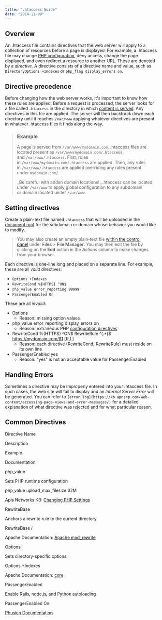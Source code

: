 ```yaml
---
title: ".htaccess Guide"
date: "2014-11-09"
---
```


## Overview

An .htaccess file contains directives that the web server will apply to a collection of resources before a page is displayed. For example, a .htaccess file may change [PHP configuration](https://kb.apnscp.com/php/changing-php-settings/), deny access, change the page displayed, and even redirect a resource to another URL. These are denoted by a _directive_. A directive consists of a directive name and value, such as `DirectoryOptions +Indexes` or `php_flag display_errors on`.

## Directive precedence

Before changing how the web server works, it's important to know how these rules are applied. Before a request is processed, the server looks for a file called `.htaccess` in the directory in which [content is served](https://kb.apnscp.com/web-content/where-is-site-content-served-from/). Any directives in this file are applied. The server will then backtrack down each directory until it reaches `/var/www` applying whatever directives are present in whatever .htaccess files it finds along the way.

> ### Example
> 
> A page is served from `/var/www/mydomain.com`. .htaccess files are located present as `/var/www/mydomain.com/.htaccess` and `/var/www/.htaccess`. First, rules in `/var/www/mydomain.com/.htaccess` are applied. Then, any rules in `/var/www/.htaccess` are applied overriding any rules present under `mydomain.com/`.
> 
> _Be careful with addon domain locations! _.htaccess can be located under `/var/www` to apply global configuration to any subdomain or domain located under `/var/www`.

## Setting directives

Create a plain-text file named `.htaccess` that will be uploaded in the [document root](https://kb.apnscp.com/web-content/where-is-site-content-served-from/) for the subdomain or domain whose behavior you would like to modify.

> You may also create an empty plain-text file [within the control panel](https://kb.apnscp.com/control-panel/creating-empty-files/) under **Files** > **File Manager**. You may then edit the file by clicking on the **Edit** action in the _Actions_ column to make changes from your browser.

Each directive is one-line long and placed on a separate line. For example, these are all _valid_ directives:

- `Options +Indexes`
- `RewriteCond %{HTTPS} ^ON$`
- `php_value error_reporting 99999`
- `PassengerEnabled On`

These are all _invalid:_

- Options
    - Reason: missing option values
- php\_value error\_reporting display\_errors on
    - Reason: extraneous PHP [configuration directives](https://kb.apnscp.com/php/changing-php-settings/)
- RewriteCond %{HTTPS} ^ON$ RewriteRule ^(.\*)$ https://mydomain.com/$1 \[R,L\]
    - Reason: each directive (RewriteCond, RewriteRule) must reside on its own line
- PassengerEnabled yes
    - Reason: "yes" is not an acceptable value for PassengerEnabled

## Handling Errors

Sometimes a directive may be improperly entered into your .htaccess file. In such cases, the web site will fail to display and an _Internal Server Error_ will be generated. You can refer to `[error_log](https://kb.apnscp.com/web-content/accessing-page-views-and-error-messages/)` for a detailed explanation of what directive was rejected and for what particular reason.

## Common Directives

Directive Name

Description

Example

Documentation

php\_value

Sets PHP runtime configuration

php\_value upload\_max\_filesize 32M

Apis Networks KB: [Changing PHP Settings](https://kb.apnscp.com/php/changing-php-settings/)

RewriteBase

Anchors a rewrite rule to the current directory

RewriteBase /

Apache Documentation: [Apache mod\_rewrite](http://httpd.apache.org/docs/2.2/rewrite/)

Options

Sets directory-specific options

Options +Indexes

Apache Documentation: [core](http://httpd.apache.org/docs/current/mod/core.html#options)

PassengerEnabled

Enable Rails, node.js, and Python autoloading

PassengerEnabled On

[Phusion Documentation](https://www.phusionpassenger.com/documentation/Users%20guide%20Apache.html#PassengerEnabled)
